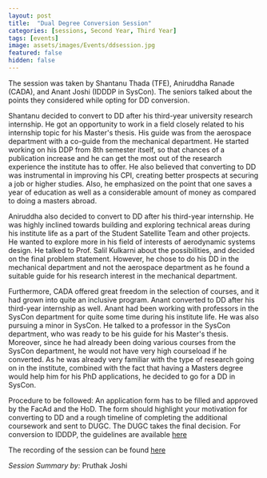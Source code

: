 ```yaml
---
layout: post
title:  "Dual Degree Conversion Session"
categories: [sessions, Second Year, Third Year]
tags: [events]
image: assets/images/Events/ddsession.jpg
featured: false
hidden: false
---
```


The session was taken by Shantanu Thada (TFE), Aniruddha Ranade (CADA), and Anant Joshi (IDDDP in SysCon). The seniors talked about the points they considered while opting for DD conversion. 

Shantanu decided to convert to DD after his third-year university research internship. He got an opportunity to work in a field closely related to his internship topic for his Master's thesis. His guide was from the aerospace department with a co-guide from the mechanical department. He started working on his DDP from 8th semester itself, so that chances of a publication increase and he can get the most out of the research experience the institute has to offer. He also believed that converting to DD was instrumental in improving his CPI, creating better prospects at securing a job or higher studies. Also, he emphasized on the point that one saves a year of education as well as a considerable amount of money as compared to doing a masters abroad. 

Aniruddha also decided to convert to DD after his third-year internship. He was highly inclined towards building and exploring technical areas during his institute life as a part of the Student Satellite Team and other projects. He wanted to explore more in his field of interests of aerodynamic systems design. He talked to Prof. Salil Kulkarni about the possibilities, and decided on the final problem statement. However, he chose to do his DD in the mechanical department and not the aerospace department as he found a suitable guide for his research interest in the mechanical department. 

Furthermore, CADA offered great freedom in the selection of courses, and it had grown into quite an inclusive program. 
Anant converted to DD after his third-year internship as well. Anant had been working with professors in the SysCon department for quite some time during his institute life. He was also pursuing a minor in SysCon. He talked to a professor in the SysCon department, who was ready to be his guide for his Master's thesis. Moreover, since he had already been doing various courses from the SysCon department, he would not have very high courseload if he converted. As he was already very familiar with the type of research going on in the institute, combined with the fact that having a Masters degree would help him for his PhD applications, he decided to go for a DD in SysCon. 

Procedure to be followed: An application form has to be filled and approved by the FacAd and the HoD. The form should highlight your motivation for converting to DD and a rough timeline of completing the additional coursework and sent to DUGC. The DUGC takes the final decision. 
For conversion to IDDDP, the guidelines are available [here](http://www.iitb.ac.in/newacadhome/GuidelinesDDDprg.pdf)

The recording of the session can be found [here](https://drive.google.com/folderview?id=1VKqOg793QufLjlVHSqpXE1XcfBPPW3KX)

*Session Summary by:* Pruthak Joshi